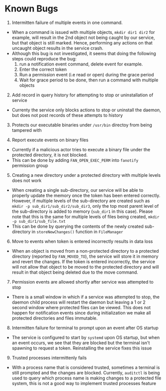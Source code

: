 # Known Bugs
1. Intermitten failure of multiple events in one command.
- When a command is issued with multiple objects, `mkdir dir1 dir2` for example, will result in the 2nd object not being caught by our service, but that object is still marked. Hence, performing any actions on that uncaught object results in the service crash. 
- Although this bug is not investigated, it seems that doing the following steps could reproduce the bug:
    1. run a notification event command, delete event for example.
    2. Enter the correct token
    3. Run a permission event (i.e read or open) during the grace period
    4. Wait for grace period to be done, then run a command with multiple objects

2. Add record in query history for attempting to stop or uninstallation of service
- Currenty the service only blocks actions to stop or uninstall the daemon, but does not post records of these attempts to history

3. Protects our executable binaries under `/usr/bin` directoy from being tampered with

4. Report execute events on binary files
- Currently if a malicious actor tries to execute a binary file under the protected directory, it is not blocked. 
- This can be done by adding `FAN_OPEN_EXEC_PERM` into `fanotify` permission group

5. Creating a new directory under a protected directory with multiple levels does not work
- When creating a single sub-directory, our service will be able to properly update the memory once the token has been entered correctly. However, if multiple levels of the sub-directory are created such as `mkdir -p sub_dir1/sub_dir2/sub_dir3`, only the top most parent level of the sub-directory is added to memory (`sub_dir1` in this case). Please note that this is the same for multiple levels of files being created, `mkdir -p sub_dir1/sub_file.txt`
- This can be done by querying the contents of the newly created sub-directory in `storeNewChanges()` function in `FileManager`

6. Move to events when token is entered incorrectly results in data loss
- When an object is moved from a non-protected directory to a protected directory (reported by `FAN_MOVED_TO`), the service will store it in memory and revert the changes. If the token is entered incorrectly, the service will not allow that object to be moved to the protected directory and will result in that object being deleted due to the move command. 

7. Permission events are allowed shortly after service was attempted to stop
- There is a small window in which if a service was attempted to stop, the daemon child process will restart the daemon but leaving a 1 or 2 second window where protected files can be viewed. This does not happen for notification events since during initialization we make all protected directories and files immutable.

8. Intermitten failure for terminal to prompt upon an event after OS startup
- The service is configured to start by `systemd` upon OS startup, but when an event occurs, we see that they are blocked but the terminal isn't spawning to request a token. Reinstalling the service fixes this issue

9. Trusted processes intermittenly fails
- With a process name that is considered trusted, sometimes a terminal is still prompted and the changes are blocked. Currently, `auditctl` is being used to query which process name is making changes to a protected file system, this is not a good way to implement trusted processes feature
